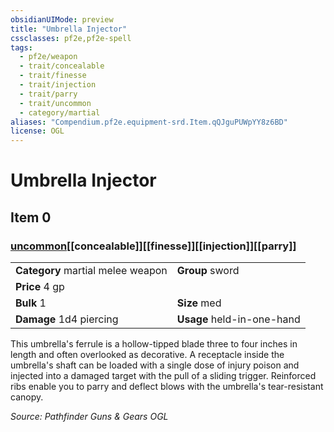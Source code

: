 ```yaml
---
obsidianUIMode: preview
title: "Umbrella Injector"
cssclasses: pf2e,pf2e-spell
tags:
  - pf2e/weapon
  - trait/concealable
  - trait/finesse
  - trait/injection
  - trait/parry
  - trait/uncommon
  - category/martial
aliases: "Compendium.pf2e.equipment-srd.Item.qQJguPUWpYY8z6BD"
license: OGL
---
```

# Umbrella Injector
## Item 0
### [uncommon](uncommon "Uncommon Rarity Trait")[[concealable]][[finesse]][[injection]][[parry]]

|  |  |
| -- | -- |
| **Category** martial melee weapon | **Group** sword |
| **Price** 4 gp |  |
| **Bulk** 1 | **Size** med |
| **Damage** 1d4 piercing  | **Usage** held-in-one-hand |



This umbrella's ferrule is a hollow-tipped blade three to four inches in length and often overlooked as decorative. A receptacle inside the umbrella's shaft can be loaded with a single dose of injury poison and injected into a damaged target with the pull of a sliding trigger. Reinforced ribs enable you to parry and deflect blows with the umbrella's tear-resistant canopy.

*Source: Pathfinder Guns & Gears*
*OGL*